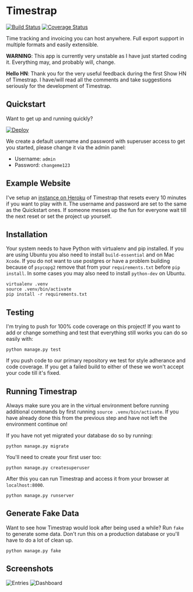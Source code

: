 Timestrap
=========

[![Build Status](https://travis-ci.org/overshard/timestrap.svg?branch=master)](https://travis-ci.org/overshard/timestrap) [![Coverage Status](https://coveralls.io/repos/github/overshard/timestrap/badge.svg?branch=master)](https://coveralls.io/github/overshard/timestrap?branch=master)

Time tracking and invoicing you can host anywhere. Full export support in
multiple formats and easily extensible.

**WARNING**: This app is currently very unstable as I have just started coding
it. Everything may, and probably will, change.

**Hello HN**: Thank you for the very useful feedback during the first Show HN
of Timestrap. I have/will read all the comments and take suggestions seriously
for the development of Timestrap.


Quickstart
----------

Want to get up and running quickly?

[![Deploy](https://www.herokucdn.com/deploy/button.svg)](https://heroku.com/deploy?template=https://github.com/overshard/timestrap)

We create a default username and password with superuser access to get you
started, please change it via the admin panel:

 + Username: `admin`
 + Password: `changeme123`


Example Website
---------------

I've setup an [instance on Heroku](https://timestrap.herokuapp.com/) of
Timestrap that resets every 10 minutes if you want to play with it. The
username and password are set to the same as the Quickstart ones. If someone
messes up the fun for everyone wait till the next reset or set the project up
yourself.


Installation
------------

Your system needs to have Python with virtualenv and pip installed. If you are
using Ubuntu you also need to install `build-essential` and on Mac `Xcode`. If
you do not want to use postgres or have a problem building because of
`psycopg2` remove that from your `requirements.txt` before `pip install`. In
some cases you may also need to install `python-dev` on Ubuntu.

    virtualenv .venv
    source .venv/bin/activate
    pip install -r requirements.txt


Testing
-------

I'm trying to push for 100% code coverage on this project! If you want to add
or change something and test that everything still works you can do so easily
with:

    python manage.py test

If you push code to our primary repository we test for style adherance and code
coverage. If you get a failed build to either of these we won't accept your
code till it's fixed.


Running Timestrap
-----------------

Always make sure you are in the virtual environment before running additional
commands by first running `source .venv/bin/activate`. If you have already done
this from the previous step and have not left the environment continue on!

If you have not yet migrated your database do so by running:

    python manage.py migrate

You'll need to create your first user too:

    python manage.py createsuperuser

After this you can run Timestrap and access it from your browser at
`localhost:8000`.

    python manage.py runserver


Generate Fake Data
------------------

Want to see how Timestrap would look after being used a while? Run `fake` to
generate some data. Don't run this on a production database or you'll have to
do a lot of clean up.

    python manage.py fake


Screenshots
-----------

![Entries](https://raw.githubusercontent.com/overshard/timestrap/master/screenshots/entries.png)
![Dashboard](https://raw.githubusercontent.com/overshard/timestrap/master/screenshots/dashboard.png)
